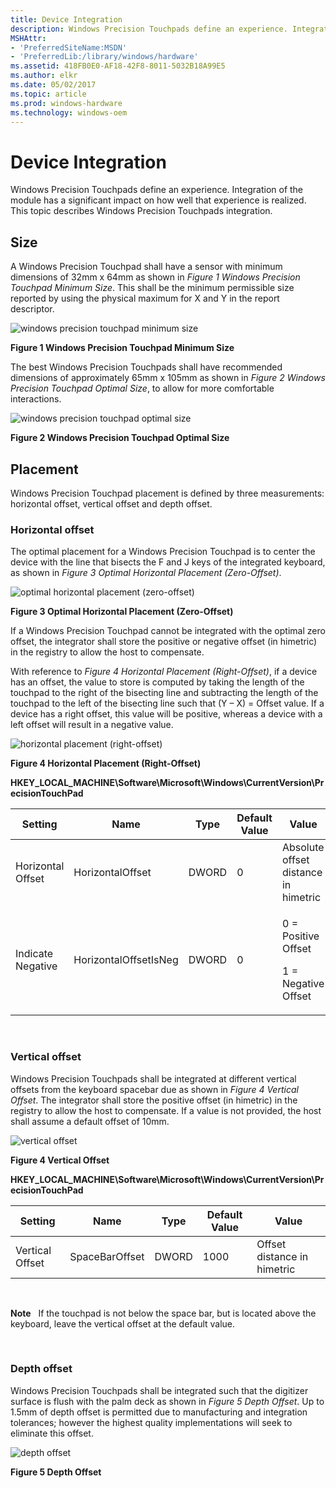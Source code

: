```yaml
---
title: Device Integration
description: Windows Precision Touchpads define an experience. Integration of the module has a significant impact on how well that experience is realized. This topic describes Windows Precision Touchpads integration.
MSHAttr:
- 'PreferredSiteName:MSDN'
- 'PreferredLib:/library/windows/hardware'
ms.assetid: 418FB0E0-AF18-42F8-8011-5032B18A99E5
ms.author: elkr
ms.date: 05/02/2017
ms.topic: article
ms.prod: windows-hardware
ms.technology: windows-oem
---
```


# Device Integration


Windows Precision Touchpads define an experience. Integration of the module has a significant impact on how well that experience is realized. This topic describes Windows Precision Touchpads integration.

## Size


A Windows Precision Touchpad shall have a sensor with minimum dimensions of 32mm x 64mm as shown in *Figure 1 Windows Precision Touchpad Minimum Size*. This shall be the minimum permissible size reported by using the physical maximum for X and Y in the report descriptor.

![windows precision touchpad minimum size](../images/implementationfig8minsize.jpg)

**Figure 1 Windows Precision Touchpad Minimum Size**

The best Windows Precision Touchpads shall have recommended dimensions of approximately 65mm x 105mm as shown in *Figure 2 Windows Precision Touchpad Optimal Size*, to allow for more comfortable interactions.

![windows precision touchpad optimal size](../images/implementationfig9optimalsize.png)

**Figure 2 Windows Precision Touchpad Optimal Size**

## Placement


Windows Precision Touchpad placement is defined by three measurements: horizontal offset, vertical offset and depth offset.

### Horizontal offset

The optimal placement for a Windows Precision Touchpad is to center the device with the line that bisects the F and J keys of the integrated keyboard, as shown in *Figure 3 Optimal Horizontal Placement (Zero-Offset)*.

![optimal horizontal placement (zero-offset)](../images/implementationfig10optimalhorizontalplacementzerooffset.jpg)

**Figure 3 Optimal Horizontal Placement (Zero-Offset)**

If a Windows Precision Touchpad cannot be integrated with the optimal zero offset, the integrator shall store the positive or negative offset (in himetric) in the registry to allow the host to compensate.

With reference to *Figure 4 Horizontal Placement (Right-Offset)*, if a device has an offset, the value to store is computed by taking the length of the touchpad to the right of the bisecting line and subtracting the length of the touchpad to the left of the bisecting line such that (Y – X) = Offset value. If a device has a right offset, this value will be positive, whereas a device with a left offset will result in a negative value.

![horizontal placement (right-offset)](../images/implementationfig11horizontalplacementrightoffset.jpg)

**Figure 4 Horizontal Placement (Right-Offset)**

**HKEY\_LOCAL\_MACHINE\\Software\\Microsoft\\Windows\\CurrentVersion\\PrecisionTouchPad**

<table>
<colgroup>
<col width="20%" />
<col width="20%" />
<col width="20%" />
<col width="20%" />
<col width="20%" />
</colgroup>
<thead>
<tr class="header">
<th>Setting</th>
<th>Name</th>
<th>Type</th>
<th>Default Value</th>
<th>Value</th>
</tr>
</thead>
<tbody>
<tr class="odd">
<td>Horizontal Offset</td>
<td>HorizontalOffset</td>
<td>DWORD</td>
<td>0</td>
<td>Absolute offset distance in himetric</td>
</tr>
<tr class="even">
<td>Indicate Negative</td>
<td>HorizontalOffsetIsNeg</td>
<td>DWORD</td>
<td>0</td>
<td><p>0 = Positive Offset</p>
<p>1 = Negative Offset</p></td>
</tr>
</tbody>
</table>

 

### Vertical offset

Windows Precision Touchpads shall be integrated at different vertical offsets from the keyboard spacebar due as shown in *Figure 4 Vertical Offset*. The integrator shall store the positive offset (in himetric) in the registry to allow the host to compensate. If a value is not provided, the host shall assume a default offset of 10mm.

![vertical offset](../images/implementationfig12verticaloffset.jpg)

**Figure 4 Vertical Offset**

**HKEY\_LOCAL\_MACHINE\\Software\\Microsoft\\Windows\\CurrentVersion\\PrecisionTouchPad**

| Setting         | Name           | Type  | Default Value | Value                       |
|-----------------|----------------|-------|---------------|-----------------------------|
| Vertical Offset | SpaceBarOffset | DWORD | 1000          | Offset distance in himetric |

 

**Note**  
If the touchpad is not below the space bar, but is located above the keyboard, leave the vertical offset at the default value.

 

### Depth offset

Windows Precision Touchpads shall be integrated such that the digitizer surface is flush with the palm deck as shown in *Figure 5 Depth Offset*. Up to 1.5mm of depth offset is permitted due to manufacturing and integration tolerances; however the highest quality implementations will seek to eliminate this offset.

![depth offset](../images/implementationfig13depthoffset.jpg)

**Figure 5 Depth Offset**

 

 






